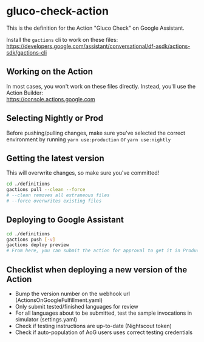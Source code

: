 # gluco-check-action
This is the definition for the Action "Gluco Check" on Google Assistant. 

Install the `gactions` cli to work on these files:  
https://developers.google.com/assistant/conversational/df-asdk/actions-sdk/gactions-cli

## Working on the Action
In most cases, you won't work on these files directly. Instead, you'll use the Action Builder:  
https://console.actions.google.com  

## Selecting Nightly or Prod
Before pushing/pulling changes, make sure you've selected the correct environment by running 
`yarn use:production` or `yarn use:nightly`

## Getting the latest version
This will overwrite changes, so make sure you've committed!
```sh
cd ./definitions
gactions pull --clean --force
# --clean removes all extraneous files
# --force overwrites existing files
```

## Deploying to Google Assistant
```sh
cd ./definitions
gactions push [-v]
gactions deploy preview
# From here, you can submit the action for approval to get it in Production
```

## Checklist when deploying a new version of the Action
- Bump the version number on the webhook url (ActionsOnGoogleFulfillment.yaml)
- Only submit tested/finished languages for review
- For all languages about to be submitted, test the sample invocations in simulator (settings.yaml)
- Check if testing instructions are up-to-date (Nightscout token)
- Check if auto-population of AoG users uses correct testing credentials
